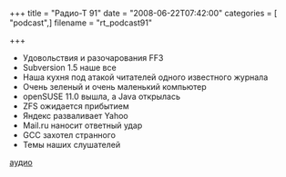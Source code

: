 +++
title = "Радио-Т 91"
date = "2008-06-22T07:42:00"
categories = [ "podcast",]
filename = "rt_podcast91"

+++

- Удовольствия и разочарования FF3
- Subversion 1.5 наше все
- Наша кухня под атакой читателей одного известного журнала
- Очень зеленый и очень маленький компьютер
- openSUSE 11.0 вышла, а Java открылась
- ZFS ожидается прибытием
- Яндекс разваливает Yahoo
- Mail.ru наносит ответный удар
- GCC захотел странного
- Темы наших слушателей

[аудио](https://cdn.radio-t.com/rt_podcast91.mp3)
<audio src="https://cdn.radio-t.com/rt_podcast91.mp3" preload="none"></audio>